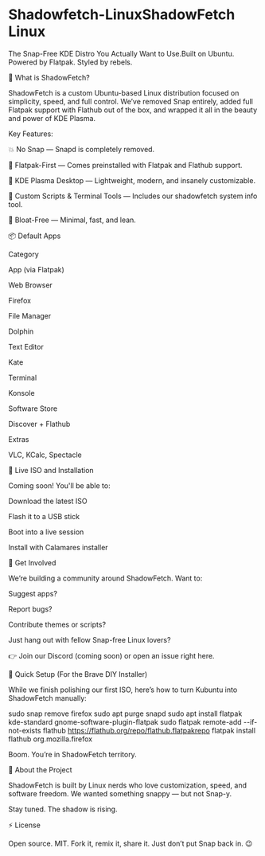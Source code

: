 # Shadowfetch-LinuxShadowFetch Linux

The Snap-Free KDE Distro You Actually Want to Use.Built on Ubuntu. Powered by Flatpak. Styled by rebels.

🚀 What is ShadowFetch?

ShadowFetch is a custom Ubuntu-based Linux distribution focused on simplicity, speed, and full control. We’ve removed Snap entirely, added full Flatpak support with Flathub out of the box, and wrapped it all in the beauty and power of KDE Plasma.

Key Features:

💥 No Snap — Snapd is completely removed.

🧩 Flatpak-First — Comes preinstalled with Flatpak and Flathub support.

🎨 KDE Plasma Desktop — Lightweight, modern, and insanely customizable.

🔧 Custom Scripts & Terminal Tools — Includes our shadowfetch system info tool.

🧼 Bloat-Free — Minimal, fast, and lean.

📦 Default Apps

Category

App (via Flatpak)

Web Browser

Firefox

File Manager

Dolphin

Text Editor

Kate

Terminal

Konsole

Software Store

Discover + Flathub

Extras

VLC, KCalc, Spectacle

🧪 Live ISO and Installation

Coming soon! You'll be able to:

Download the latest ISO

Flash it to a USB stick

Boot into a live session

Install with Calamares installer

💬 Get Involved

We’re building a community around ShadowFetch. Want to:

Suggest apps?

Report bugs?

Contribute themes or scripts?

Just hang out with fellow Snap-free Linux lovers?

👉 Join our Discord (coming soon) or open an issue right here.

🤖 Quick Setup (For the Brave DIY Installer)

While we finish polishing our first ISO, here’s how to turn Kubuntu into ShadowFetch manually:

sudo snap remove firefox
sudo apt purge snapd
sudo apt install flatpak kde-standard gnome-software-plugin-flatpak
sudo flatpak remote-add --if-not-exists flathub https://flathub.org/repo/flathub.flatpakrepo
flatpak install flathub org.mozilla.firefox

Boom. You’re in ShadowFetch territory.

🧙 About the Project

ShadowFetch is built by Linux nerds who love customization, speed, and software freedom. We wanted something snappy — but not Snap-y.

Stay tuned. The shadow is rising.

⚡ License

Open source. MIT. Fork it, remix it, share it. Just don’t put Snap back in. 😉

